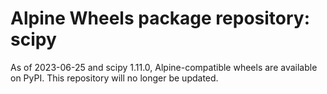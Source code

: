 # Alpine Wheels package repository: scipy

As of 2023-06-25 and scipy 1.11.0, Alpine-compatible wheels are available on PyPI. This repository will no longer be updated.

